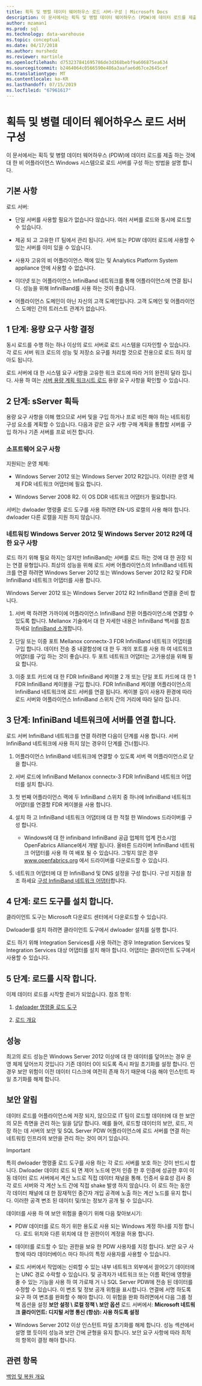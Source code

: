 ```yaml
---
title: 획득 및 병렬 데이터 웨어하우스 로드 서버-구성 | Microsoft Docs
description: 이 문서에서는 획득 및 병렬 데이터 웨어하우스 (PDW)에 데이터 로드를 제출 하는 것에 대 한 비 어플라이언스 Windows 시스템으로 로드 서버를 구성 하는 방법을 설명 합니다.
author: mzaman1
ms.prod: sql
ms.technology: data-warehouse
ms.topic: conceptual
ms.date: 04/17/2018
ms.author: murshedz
ms.reviewer: martinle
ms.openlocfilehash: d753237841695786de3d368bebf9a606875ea634
ms.sourcegitcommit: b2464064c0566590e486a3aafae6d67ce2645cef
ms.translationtype: MT
ms.contentlocale: ko-KR
ms.lasthandoff: 07/15/2019
ms.locfileid: "67961617"
---
```

# <a name="acquire-and-configure-a-loading-server-for-parallel-data-warehouse"></a>획득 및 병렬 데이터 웨어하우스 로드 서버 구성
이 문서에서는 획득 및 병렬 데이터 웨어하우스 (PDW)에 데이터 로드를 제출 하는 것에 대 한 비 어플라이언스 Windows 시스템으로 로드 서버를 구성 하는 방법을 설명 합니다.  
  
## <a name="Basics"></a>기본 사항  
로드 서버:  
  
-   단일 서버를 사용할 필요가 없습니다 않습니다. 여러 서버를 로드와 동시에 로드할 수 있습니다.  
  
-   제공 되 고 고유한 IT 팀에서 관리 됩니다. 서버 또는 PDW 데이터 로드에 사용할 수 있는 서버를 이미 있을 수 있습니다.  
  
-   사용자 고유의 비 어플라이언스 랙에 있는 및 Analytics Platform System appliance 안에 사용할 수 없습니다.  
  
-   이더넷 또는 어플라이언스 InfiniBand 네트워크를 통해 어플라이언스에 연결 됩니다. 성능을 위해 InfiniBand를 사용 하는 것이 좋습니다.  
  
-   어플라이언스 도메인이 아닌 자신의 고객 도메인입니다. 고객 도메인 및 어플라이언스 도메인 간의 트러스트 관계가 없습니다.  
  
## <a name="Step1"></a>1 단계: 용량 요구 사항 결정  
동시 로드를 수행 하는 하나 이상의 로드 서버로 로드 시스템을 디자인할 수 있습니다. 각 로드 서버 워크 로드의 성능 및 저장소 요구를 처리할 것으로 전용으로 로드 하지 않아도 됩니다.  
  
로드 서버에 대 한 시스템 요구 사항을 고유한 워크 로드에 따라 거의 완전히 달라 집니다. 사용 하 여는 [서버 용량 계획 워크시트 로드](loading-server-capacity-planning-worksheet.md) 용량 요구 사항을 확인할 수 있습니다.  
  
## <a name="Step2"></a>2 단계: sServer 획득  
용량 요구 사항을 이해 했으므로 서버 및을 구입 하거나 프로 비전 해야 하는 네트워킹 구성 요소를 계획할 수 있습니다. 다음과 같은 요구 사항 구매 계획을 통합할 서버를 구입 하거나 기존 서버를 프로 비전 합니다.  
  
### <a name="R"></a>소프트웨어 요구 사항  
지원되는 운영 체제:  
  
-   Windows Server 2012 또는 Windows Server 2012 R2입니다. 이러한 운영 체제 FDR 네트워크 어댑터에 필요 합니다.  
  
-   Windows Server 2008 R2. 이 OS DDR 네트워크 어댑터가 필요합니다.  
  
서버는 dwloader 명령줄 로드 도구를 사용 하려면 EN-US 로캘의 사용 해야 합니다. dwloader 다른 로캘을 지원 하지 않습니다.  
  
### <a name="networking-requirements-for-windows-server-2012-and-windows-server-2012-r2"></a>네트워킹 Windows Server 2012 및 Windows Server 2012 R2에 대 한 요구 사항  
로드 하기 위해 필요 하지는 않지만 InfiniBand는 서버를 로드 하는 것에 대 한 권장 되는 연결 유형입니다. 최상의 성능을 위해 로드 서버 어플라이언스의 InfiniBand 네트워크를 연결 하려면 Windows Server 2012 또는 Windows Server 2012 R2 및 FDR InfiniBand 네트워크 어댑터를 사용 합니다.  
  
Windows Server 2012 또는 Windows Server 2012 R2 InfiniBand 연결을 준비 합니다.  
  
1.  서버 랙 하려면 가까이에 어플라이언스 InfiniBand 전환 어플라이언스에 연결할 수 있도록 합니다. Mellanox 기술에서 대 한 자세한 내용은 InfiniBand 백서를 참조 하세요 [InfiniBand 소개](https://www.mellanox.com/pdf/whitepapers/IB_Intro_WP_190.pdf)합니다.  
  
2.  단일 또는 이중 포트 Mellanox connectx-3 FDR InfiniBand 네트워크 어댑터를 구입 합니다. 데이터 전송 중 내결함성에 대 한 두 개의 포트를 사용 하 여 네트워크 어댑터를 구입 하는 것이 좋습니다. 두 포트 네트워크 어댑터는 고가용성을 위해 필요 합니다.  
  
3.  이중 포트 카드에 대 한 FDR InfiniBand 케이블 2 개 또는 단일 포트 카드에 대 한 1 FDR InfiniBand 케이블을 구입 합니다. FDR InfiniBand 케이블 어플라이언스의 InfiniBand 네트워크에 로드 서버를 연결 됩니다. 케이블 길이 사용자 환경에 따라 로드 서버와 어플라이언스 InfiniBand 스위치 간의 거리에 따라 달라 집니다.  
  
## <a name="Step3"></a>3 단계: InfiniBand 네트워크에 서버를 연결 합니다.  
로드 서버 InfiniBand 네트워크를 연결 하려면 다음이 단계를 사용 합니다. 서버 InfiniBand 네트워크에 사용 하지 않는 경우이 단계를 건너뜁니다.  
  
1.  어플라이언스 InfiniBand 네트워크에 연결할 수 있도록 서버 랙 어플라이언스로 닫을 합니다.  
  
2.  서버 로드에 InfiniBand Mellanox connectx-3 FDR InfiniBand 네트워크 어댑터를 설치 합니다.  
  
3.  첫 번째 어플라이언스 랙에 두 InfiniBand 스위치 중 하나에 InfiniBand 네트워크 어댑터를 연결할 FDR 케이블을 사용 합니다.  
  
4.  설치 하 고 InfiniBand 네트워크 어댑터에 대 한 적절 한 Windows 드라이버를 구성 합니다.  
  
    -   Windows에 대 한 infiniband InfiniBand 공급 업체의 업계 컨소시엄 OpenFabrics Alliance에서 개발 됩니다.  올바른 드라이버 InfiniBand 네트워크 어댑터를 사용 하 여 배포 될 수 있습니다. 그렇지 않은 경우 www.openfabrics.org 에서 드라이버를 다운로드할 수 있습니다.  
  
5.  네트워크 어댑터에 대 한 InfiniBand 및 DNS 설정을 구성 합니다. 구성 지침을 참조 하세요 [구성 InfiniBand 네트워크 어댑터](configure-infiniband-network-adapters.md)합니다.  
  
## <a name="Step4"></a>4 단계: 로드 도구를 설치 합니다.  
클라이언트 도구는 Microsoft 다운로드 센터에서 다운로드할 수 있습니다. 

Dwloader를 설치 하려면 클라이언트 도구에서 dwloader 설치를 실행 합니다.
  
로드 하기 위해 Integration Services를 사용 하려는 경우 Integration Services 및 Integration Services 대상 어댑터를 설치 해야 합니다. 어댑터는 클라이언트 도구에서 사용할 수 있습니다.

<!-- To install the des[Install Integration Services Destination Adapters](install-integration-services-destination-adapters.md). 
--> 
  
## <a name="Step5"></a>5 단계: 로드를 시작 합니다.  
이제 데이터 로드를 시작할 준비가 되었습니다. 참조 항목:  
  
1.  [dwloader 명령줄 로드 도구](dwloader.md)  
  
2.  [로드 개요](load-overview.md)  
  
## <a name="performance"></a>성능  
최고의 로드 성능은 Windows Server 2012 이상에 대 한 데이터를 덮어쓰는 경우 운영 체제 덮어쓰지 것입니다 기존 데이터 0이 되도록 즉시 파일 초기화를 설정 합니다. 인 경우 보안 위험이 이전 데이터 디스크에 여전히 존재 하기 때문에 다음 해야 인스턴트 파일 초기화를 해제 합니다.  
  
## <a name="Security"></a>보안 알림  
데이터 로드를 어플라이언스에 저장 되지, 않으므로 IT 팀이 로드할 데이터에 대 한 보안의 모든 측면을 관리 하는 일을 담당 합니다. 예를 들어, 로드할 데이터의 보안, 로드, 저장 하는 데 서버의 보안 및 SQL Server PDW 어플라이언스에 로드 서버를 연결 하는 네트워킹 인프라의 보안을 관리 하는 것이 여기 있습니다.  
  
> [!IMPORTANT]  
> 특히 dwloader 명령줄 로드 도구를 사용 하는 각 로드 서버를 보호 하는 것이 반드시 합니다. Dwloader 데이터 로드 되 면 제어 노드에 먼저 인증 한 후 인증에 성공한 후이 이동 데이터 로드 서버에서 계산 노드로 직접 데이터 채널을 통해. 인증서 유효성 검사 중 각 로드 서버와 각 계산 노드 간에 직접 shake 발생 하지 않습니다. 이 로드 하는 동안 각 데이터 채널에 대 한 잠재적인 중간자 개입 공격에 노출 하는 계산 노드를 유지 합니다. 이러한 공격 변조 된 데이터 및/또는 정보가 공개 될 수 있습니다.  
  
데이터를 사용 하 여 보안 위험을 줄이기 위해 다음 찾아보시기:  
  
-   PDW 데이터를 로드 하기 위한 용도로 사용 되는 Windows 계정 하나를 지정 합니다. 로드 위치와 다른 위치에 대 한 권한이이 계정을 허용 합니다.  
  
-   데이터를 로드할 수 있는 권한을 보유 한 PDW 사용자를 지정 합니다. 보안 요구 사항에 따라 데이터베이스 마다 하나의 특정 사용자를 사용할 수 있습니다.  
  
-   로드 서버에서 작업에는 신뢰할 수 있는 내부 네트워크 외부에서 끌어오기 데이터에는 UNC 경로 수락할 수 있습니다. 및 공격자가 네트워크 또는 이름 확인에 영향을 줄 수 있는 기능을 사용 하 여 가로채 거 나 SQL Server PDW에 전송 된 데이터를 수정할 수 있습니다. 이 변조 및 정보 공개 위험을 표시합니다. 연결에 서명 하도록 요구 하 여 변조를 완화할 수 해야 합니다. 이 위험을 완화 하려면에서 다음 그룹 정책 옵션을 설정 **보안 설정 \ 로컬 정책 \ 보안 옵션** 로드 서버에서:  **Microsoft 네트워크 클라이언트: 디지털 서명 통신 (항상): 사용 하도록 설정**  
  
-   Windows Server 2012 이상 인스턴트 파일 초기화를 해제 합니다. 성능 섹션에서 설명 했 듯이이 성능과 보안 간에 균형을 유지 합니다. 보안 요구 사항에 따라 최적의 항목이 결정 해야 합니다.  
  
## <a name="see-also"></a>관련 항목  
[백업 및 복원 개요](backup-and-restore-overview.md)  
  
